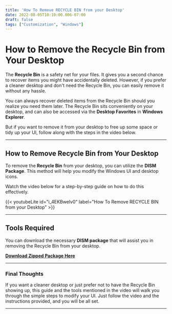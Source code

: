 ```yaml
---
title: 'How To Remove RECYCLE BIN from your Desktop'
date: 2022-08-05T10:10:00.006-07:00
draft: false 
tags: ["Customization", "Windows"]
---
```



  
# How to Remove the Recycle Bin from Your Desktop

The **Recycle Bin** is a safety net for your files. It gives you a second chance to recover items you might have accidentally deleted. However, if you prefer a cleaner desktop and don't need the Recycle Bin, you can easily remove it without any hassle.

You can always recover deleted items from the Recycle Bin should you realize you need them later. The Recycle Bin sits conveniently on your desktop, and can also be accessed via the **Desktop Favorites** in **Windows Explorer**.

But if you want to remove it from your desktop to free up some space or tidy up your UI, follow along with the steps in the video below.

---

## How to Remove Recycle Bin from Your Desktop

To remove the **Recycle Bin** from your desktop, you can utilize the **DISM Package**. This method will help you modify the Windows UI and desktop icons. 

Watch the video below for a step-by-step guide on how to do this effectively.

{{< youtubeLite id="i_4EKBwelv0" label="How To Remove RECYCLE BIN from your Desktop" >}}  

---

## Tools Required

You can download the necessary **DISM package** that will assist you in removing the Recycle Bin from your desktop.

 [**Download Zipped Package Here**](https://www.mediafire.com/file/3rh9vs4auj3rxfy/Dism_GodsBattle.zip/file) 

---

### Final Thoughts

If you want a cleaner desktop or just prefer not to have the Recycle Bin showing up, this guide and the tools mentioned in the video will walk you through the simple steps to modify your UI. Just follow the video and the instructions provided, and you will be all set.

---
